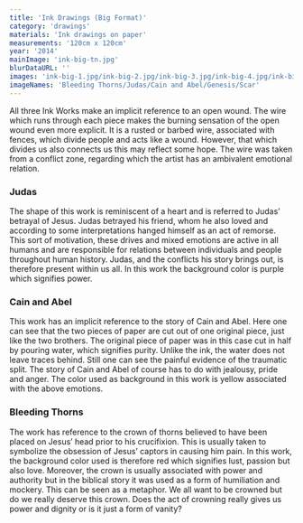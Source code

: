 ```yaml
---
title: 'Ink Drawings (Big Format)'
category: 'drawings'
materials: 'Ink drawings on paper'
measurements: '120cm x 120cm'
year: '2014'
mainImage: 'ink-big-tn.jpg'
blurDataURL: ''
images: 'ink-big-1.jpg/ink-big-2.jpg/ink-big-3.jpg/ink-big-4.jpg/ink-big-5.jpg'
imageNames: 'Bleeding Thorns/Judas/Cain and Abel/Genesis/Scar'
---
```

All three Ink Works make an implicit reference to an open wound. The wire which runs through each piece makes the burning sensation of the open wound even more explicit. It is a rusted or barbed wire, associated with fences, which divide people and acts like a wound. However, that which divides us also connects us this may reflect some hope. The wire was taken from a conflict zone, regarding which the artist has an ambivalent emotional relation.
### Judas
The shape of this work is reminiscent of a heart and is referred to Judas’ betrayal of Jesus. Judas betrayed his friend, whom he also loved and according to some interpretations hanged himself as an act of remorse. This sort of motivation, these drives and mixed emotions are active in all humans and are responsible for relations between individuals and people throughout human history. Judas, and the conflicts his story brings out, is therefore present within us all. In this work the background color is purple which signifies power.
### Cain and Abel
This work has an implicit reference to the story of Cain and Abel. Here one can see that the two pieces of paper are cut out of one original piece, just like the two brothers. The original piece of paper was in this case cut in half by pouring water, which signifies purity. Unlike the ink, the water does not leave traces behind. Still one can see the painful evidence of the traumatic split. The story of Cain and Abel of course has to do with jealousy, pride and anger. The color used as background in this work is yellow associated with the above emotions.
### Bleeding Thorns
The work has reference to the crown of thorns believed to have been placed on Jesus’ head prior to his crucifixion. This is usually taken to symbolize the obsession of Jesus’ captors in causing him pain. In this work, the background color used is therefore red which signifies lust, passion but also love. Moreover, the crown is usually associated with power and authority but in the biblical story it was used as a form of humiliation and mockery. This can be seen as a metaphor. We all want to be crowned but do we really deserve this crown. Does the act of crowning really gives us power and dignity or is it just a form of vanity? 
